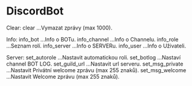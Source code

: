 # DiscordBot

Clear:
  clear           ...Vymazat zprávy (max 1000).

Info:
  info_bot        ...Info o BOTu.
  info_channel    ...Info o Channelu.
  info_role       ...Seznam rolí.
  info_server     ...Info o SERVERu.
  info_user       ...Info o Uživateli.

Server:
  set_autorole    ...Nastavit automatickou roli.
  set_botlog      ...Nastaví channel BOT LOG.
  set_guild_url   ...Nastavit url serveru.
  set_msg_private ...Nastavit Privátní welcome zprávu (max 255 znaků).
  set_msg_welcome ...Nastavit Welcome zprávu (max 255 znaků).
  